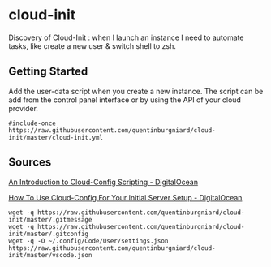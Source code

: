 # cloud-init
Discovery of Cloud-Init : when I launch an instance I need to automate tasks, like create a new user & switch shell to zsh.

## Getting Started
Add the user-data script when you create a new instance. The script can be add from the control panel interface or by using the API of your cloud provider.

```
#include-once
https://raw.githubusercontent.com/quentinburgniard/cloud-init/master/cloud-init.yml
```

## Sources
[An Introduction to Cloud-Config Scripting - DigitalOcean](https://www.digitalocean.com/community/tutorials/an-introduction-to-cloud-config-scripting)

[How To Use Cloud-Config For Your Initial Server Setup - DigitalOcean](https://www.digitalocean.com/community/tutorials/how-to-use-cloud-config-for-your-initial-server-setup)

```
wget -q https://raw.githubusercontent.com/quentinburgniard/cloud-init/master/.gitmessage
wget -q https://raw.githubusercontent.com/quentinburgniard/cloud-init/master/.gitconfig
wget -q -O ~/.config/Code/User/settings.json https://raw.githubusercontent.com/quentinburgniard/cloud-init/master/vscode.json
```